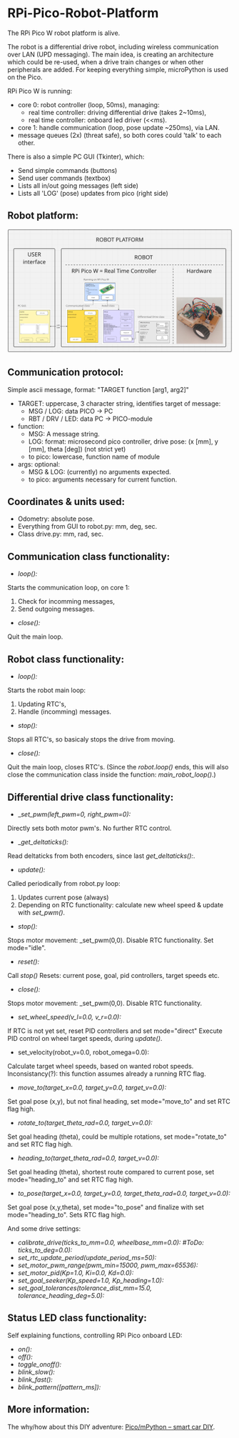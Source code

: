 # RPi-Pico-Robot-Platform

The RPi Pico W robot platform is alive.

The robot is a differential drive robot, including wireless communication over LAN (UPD messaging).
The main idea, is creating an architecture which could be re-used, when a drive train changes or when other peripherals are added.
For keeping everything simple, microPython is used on the Pico.

RPi Pico W is running:
* core 0: robot controller (loop, 50ms), managing:
  - real time controller: driving differential drive (takes 2~10ms),
  - real time controller: onboard led driver (<<ms).
* core 1: handle communication (loop, pose update ~250ms), via LAN.
* message queues (2x) (threat safe), so both cores could 'talk' to each other.

There is also a simple PC GUI (Tkinter), which:
* Send simple commands (buttons)
* Send user commands (textbox)
* Lists all in/out going messages (left side)
* Lists all 'LOG' (pose) updates from pico (right side)

## Robot platform:
![Screenshot robot platform.](/pics/RPi_Pico-W_Software_Architecture2.png)

## Communication protocol:
Simple ascii message, format: "TARGET function [arg1, arg2]"
* TARGET: uppercase, 3 character string, identifies target of message:
  - MSG / LOG: data PICO → PC
  - RBT / DRV / LED: data PC → PICO-module
* function:
  - MSG: A message string.
  - LOG: format: microsecond pico controller, drive pose: (x [mm], y [mm], theta [deg]) (not strict yet)
  - to pico: lowercase, function name of module
* args: optional:
  - MSG & LOG: (currently) no arguments expected.
  - to pico: arguments necessary for current function.

## Coordinates & units used:
* Odometry: absolute pose.
* Everything from GUI to robot.py: mm, deg, sec.
* Class drive.py: mm, rad, sec.

## Communication class functionality:
* _loop():_

Starts the communication loop, on core 1:
1. Check for incomming messages,
2. Send outgoing messages.

* _close():_

Quit the main loop.

## Robot class functionality:
* _loop():_

Starts the robot main loop:
1. Updating RTC's,
2. Handle (incomming) messages.

* _stop():_

Stops all RTC's, so basicaly stops the drive from moving.

* _close():_

Quit the main loop, closes RTC's.
(Since the _robot.loop()_ ends, this will also close the communication class inside the function: _main_robot_loop()_.)

## Differential drive class functionality:
* __set_pwm(left_pwm=0, right_pwm=0):_

Directly sets both motor pwm's. No further RTC control.

* __get_deltaticks():_

Read deltaticks from both encoders, since last _get_deltaticks():_.

* _update():_

Called periodically from robot.py loop:
1. Updates current pose (always)
2. Depending on RTC functionality: calculate new wheel speed & update with _set_pwm()_.

* _stop():_

Stops motor movement: _set_pwm(0,0).
Disable RTC functionality.
Set mode="idle".

* _reset():_

Call _stop()_
Resets: current pose, goal, pid controllers, target speeds etc.

* _close():_

Stops motor movement: _set_pwm(0,0).
Disable RTC functionality.

* _set_wheel_speed(v_l=0.0, v_r=0.0):_

If RTC is not yet set, reset PID controllers and set mode="direct"
Execute PID control on wheel target speeds, during _update()_.

* set_velocity(robot_v=0.0, robot_omega=0.0):

Calculate target wheel speeds, based on wanted robot speeds.
Inconsistancy(?): this function assumes already a running RTC flag.

* _move_to(target_x=0.0, target_y=0.0, target_v=0.0):_

Set goal pose (x,y), but not final heading, set mode="move_to" and set RTC flag high.

* _rotate_to(target_theta_rad=0.0, target_v=0.0):_

Set goal heading (theta), could be multiple rotations, set mode="rotate_to" and set RTC flag high.
  
* _heading_to(target_theta_rad=0.0, target_v=0.0):_

Set goal heading (theta), shortest route compared to current pose, set mode="heading_to" and set RTC flag high.

* _to_pose(target_x=0.0, target_y=0.0, target_theta_rad=0.0, target_v=0.0):_

Set goal pose (x,y,theta), set mode="to_pose" and finalize with set mode="heading_to". Sets RTC flag high.

And some drive settings:
* _calibrate_drive(ticks_to_mm=0.0, wheelbase_mm=0.0): #ToDo: ticks_to_deg=0.0):_
* _set_rtc_update_period(update_period_ms=50):_
* _set_motor_pwm_range(pwm_min=15000, pwm_max=65536):_
* _set_motor_pid(Kp=1.0, Ki=0.0, Kd=0.0):_
* _set_goal_seeker(Kp_speed=1.0, Kp_heading=1.0):_
* _set_goal_tolerances(tolerance_dist_mm=15.0, tolerance_heading_deg=5.0):_

## Status LED class functionality:
Self explaining functions, controlling RPi Pico onboard LED:
* _on():_
* _off():_
* _toggle_onoff():_
* _blink_slow():_
* _blink_fast():_
* _blink_pattern([pattern_ms]):_

## More information:
The why/how about this DIY adventure: [Pico/mPython – smart car DIY](https://retrobuildingtoys.nl/2024/rpi-pico-smart-car/).
